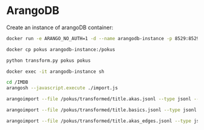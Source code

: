 # ArangoDB

Create an instance of arangoDB container:
```bash
docker run -e ARANGO_NO_AUTH=1 -d --name arangodb-instance -p 8529:8529 arangodb/arangodb arangod --server.endpoint tcp://0.0.0.0:8529\
```

```bash
docker cp pokus arangodb-instance:/pokus
```

```bash
python transform.py pokus pokus 
```

```bash
docker exec -it arangodb-instance sh
```

```bash
cd /IMDB
arangosh --javascript.execute ./import.js
```

```bash
arangoimport --file /pokus/transformed/title.akas.jsonl --type jsonl --server.password root --overwrite true --collection title.akas --create-collection true
```

```bash
arangoimport --file /pokus/transformed/title.basics.jsonl --type jsonl --server.password root --overwrite true --collection title.basics --create-collection true

```

```bash
arangoimport --file /pokus/transformed/title.akas_edges.jsonl --type jsonl  --server.password root --overwrite true --create-collection true --collection "title.akas_edges" --create-collection-type edge
```